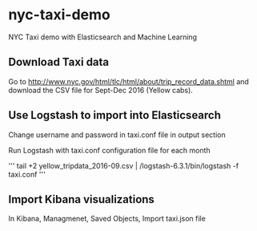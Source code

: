 # nyc-taxi-demo
NYC Taxi demo with Elasticsearch and Machine Learning

## Download Taxi data
Go to http://www.nyc.gov/html/tlc/html/about/trip_record_data.shtml and download the CSV file for Sept-Dec 2016 (Yellow cabs).

## Use Logstash to import into Elasticsearch

Change username and password in taxi.conf file in output section

Run Logstash with taxi.conf configuration file for each month

'''
tail +2 yellow_tripdata_2016-09.csv | /logstash-6.3.1/bin/logstash -f taxi.conf
'''

## Import Kibana visualizations

In Kibana, Managmenet, Saved Objects, Import taxi.json file
